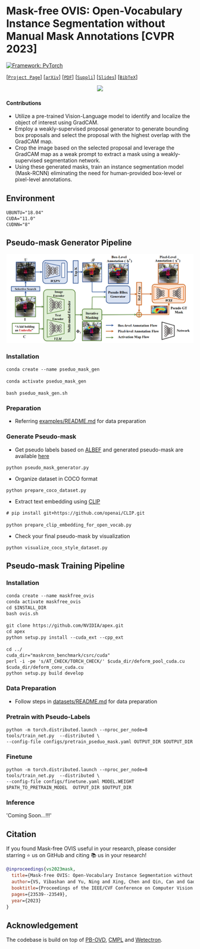# Mask-free OVIS: Open-Vocabulary Instance Segmentation without Manual Mask Annotations [CVPR 2023]

[![Framework: PyTorch](https://img.shields.io/badge/Framework-PyTorch-orange.svg)](https://pytorch.org/) 

[[`Project Page`](https://vibashan.github.io/ovis-web/)] [[`arXiv`](https://arxiv.org/abs/2303.16891)] [[`PDF`](https://openaccess.thecvf.com/content/CVPR2023/papers/VS_Mask-Free_OVIS_Open-Vocabulary_Instance_Segmentation_Without_Manual_Mask_Annotations_CVPR_2023_paper.pdf)] [[`Suppli`](https://openaccess.thecvf.com/content/CVPR2023/supplemental/VS_Mask-Free_OVIS_Open-Vocabulary_CVPR_2023_supplemental.pdf)] [[`Slides`](https://docs.google.com/presentation/d/1VDJkCr5duzretJegbohLiRn0PBRsry3T/edit?usp=sharing&ouid=115004586392986149446&rtpof=true&sd=true)]  [[`BibTeX`](https://github.com/Vibashan/irg-sfda/blob/main/reference.bib)] 

<p align="center">
  <img src="figs/ovis-gif5.gif" width="800"/>
</p>

#### Contributions
- Utilize a pre-trained Vision-Language model to identify and localize the object of interest using GradCAM.
- Employ a weakly-supervised proposal generator to generate bounding box proposals and select the proposal with the highest overlap with the GradCAM map.
- Crop the image based on the selected proposal and leverage the GradCAM map as a weak prompt to extract a mask using a weakly-supervised segmentation network. 
- Using these generated masks, train an instance segmentation model (Mask-RCNN) eliminating the need for human-provided box-level or pixel-level annotations.


## Environment
```angular2
UBUNTU="18.04"
CUDA="11.0"
CUDNN="8"
```

## Pseudo-mask Generator Pipeline

<p align="center">
  <img src="figs/ovis.png" width="800"/>
</p>

### Installation

```angular2
conda create --name pseduo_mask_gen

conda activate pseduo_mask_gen

bash pseduo_mask_gen.sh
```
### Preparation

* Referring [examples/README.md](https://github.com/Vibashan/Mask-free-OVIS/blob/main/examples/README.md) for data preparation

### Generate Pseudo-mask
* Get pseudo labels based on [ALBEF](https://arxiv.org/abs/2107.07651) and generated pseudo-mask are available [here](https://github.com/Vibashan/Mask-free-OVIS/tree/main/pseudo_label_output/vis)

```angular2
python pseudo_mask_generator.py
```

* Organize dataset in COCO format
```angular2
python prepare_coco_dataset.py
```

* Extract text embedding using [CLIP](https://arxiv.org/abs/2103.00020)

```angular2
# pip install git+https://github.com/openai/CLIP.git

python prepare_clip_embedding_for_open_vocab.py
```

* Check your final pseudo-mask by visualization

```angular2
python visualize_coco_style_dataset.py
```

## Pseudo-mask Training Pipeline

### Installation
```angular2
conda create --name maskfree_ovis
conda activate maskfree_ovis
cd $INSTALL_DIR
bash ovis.sh

git clone https://github.com/NVIDIA/apex.git
cd apex
python setup.py install --cuda_ext --cpp_ext

cd ../
cuda_dir="maskrcnn_benchmark/csrc/cuda"
perl -i -pe 's/AT_CHECK/TORCH_CHECK/' $cuda_dir/deform_pool_cuda.cu $cuda_dir/deform_conv_cuda.cu
python setup.py build develop
```
### Data Preparation
* Follow steps in [datasets/README.md](https://github.com/Vibashan/Mask-free-OVIS/blob/main/datasets/README.md) for data preparation

### Pretrain with Pseudo-Labels
```angular2
python -m torch.distributed.launch --nproc_per_node=8 tools/train_net.py  --distributed \
--config-file configs/pretrain_pseduo_mask.yaml OUTPUT_DIR $OUTPUT_DIR
```

### Finetune
```angular2
python -m torch.distributed.launch --nproc_per_node=8 tools/train_net.py  --distributed \
--config-file configs/finetune.yaml MODEL.WEIGHT $PATH_TO_PRETRAIN_MODEL  OUTPUT_DIR $OUTPUT_DIR
```

### Inference
'Coming Soon...!!!'

## Citation

If you found Mask-free OVIS useful in your research, please consider starring ⭐ us on GitHub and citing 📚 us in your research!

```bibtex
@inproceedings{vs2023mask,
  title={Mask-free OVIS: Open-Vocabulary Instance Segmentation without Manual Mask Annotations},
  author={VS, Vibashan and Yu, Ning and Xing, Chen and Qin, Can and Gao, Mingfei and Niebles, Juan Carlos and Patel, Vishal M and Xu, Ran},
  booktitle={Proceedings of the IEEE/CVF Conference on Computer Vision and Pattern Recognition},
  pages={23539--23549},
  year={2023}
}
```

## Acknowledgement

The codebase is build on top of [PB-OVD](https://github.com/salesforce/PB-OVD), [CMPL](https://github.com/hbdat/cvpr22_cross_modal_pseudo_labeling/tree/main) and [Wetectron](https://github.com/NVlabs/wetectron).
